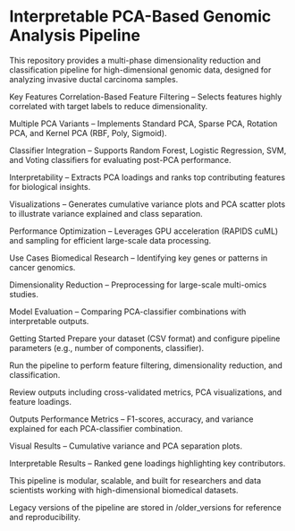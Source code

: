 # Interpretable PCA-Based Genomic Analysis Pipeline
This repository provides a multi-phase dimensionality reduction and classification pipeline for high-dimensional genomic data, designed for analyzing invasive ductal carcinoma samples.

Key Features
Correlation-Based Feature Filtering – Selects features highly correlated with target labels to reduce dimensionality.

Multiple PCA Variants – Implements Standard PCA, Sparse PCA, Rotation PCA, and Kernel PCA (RBF, Poly, Sigmoid).

Classifier Integration – Supports Random Forest, Logistic Regression, SVM, and Voting classifiers for evaluating post-PCA performance.

Interpretability – Extracts PCA loadings and ranks top contributing features for biological insights.

Visualizations – Generates cumulative variance plots and PCA scatter plots to illustrate variance explained and class separation.

Performance Optimization – Leverages GPU acceleration (RAPIDS cuML) and sampling for efficient large-scale data processing.

Use Cases
Biomedical Research – Identifying key genes or patterns in cancer genomics.

Dimensionality Reduction – Preprocessing for large-scale multi-omics studies.

Model Evaluation – Comparing PCA-classifier combinations with interpretable outputs.

Getting Started
Prepare your dataset (CSV format) and configure pipeline parameters (e.g., number of components, classifier).

Run the pipeline to perform feature filtering, dimensionality reduction, and classification.

Review outputs including cross-validated metrics, PCA visualizations, and feature loadings.

Outputs
Performance Metrics – F1-scores, accuracy, and variance explained for each PCA-classifier combination.

Visual Results – Cumulative variance and PCA separation plots.

Interpretable Results – Ranked gene loadings highlighting key contributors.

This pipeline is modular, scalable, and built for researchers and data scientists working with high-dimensional biomedical datasets.

Legacy versions of the pipeline are stored in /older_versions for reference and reproducibility.
